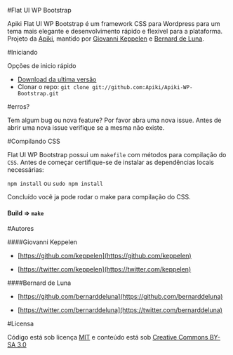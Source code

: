 #Flat UI WP Bootstrap

Apiki Flat UI WP Bootstrap é um framework CSS para Wordpress para um tema mais elegante e desenvolvimento rápido e flexivel para a plataforma. Projeto da [Apiki](https://twitter.com/apikiWordPress), mantido por [Giovanni Keppelen](https://twitter.com/keppelen) e [Bernard de Luna](https://twitter.com/bernarddeluna).


#Iniciando


Opções de inicio rápido

* [Download da ultima versão](https://github.com/Apiki/Apiki-WP-Bootstrap/archive/master.zip)
* Clonar o repo: `git clone git://github.com:Apiki/Apiki-WP-Bootstrap.git`

#erros?

Tem algum bug ou nova feature? 	Por favor abra uma nova issue. Antes de abrir uma nova issue verifique se a mesma não existe.

#Compilando CSS


Flat UI WP Bootstrap possui um `makefile` com métodos para compilação do `CSS`. Antes de começar certifique-se de instalar as dependências locais necessárias:

`npm install` ou `sudo npm install`

Concluído você ja pode rodar o make para compilação do CSS.

#### Build => `make`


#Autores


####Giovanni Keppelen

* [https://github.com/keppelen](https://github.com/keppelen)

* [https://twitter.com/keppelen](https://twitter.com/keppelen)

####Bernard de Luna

* [https://github.com/bernarddeluna](https://github.com/bernarddeluna)

* [https://twitter.com/bernarddeluna](https://twitter.com/bernarddeluna)


#Licensa


Código está sob licença [MIT](http://rem.mit-license.org/) e conteúdo está sob [Creative Commons BY-SA 3.0](http://creativecommons.org/licenses/by-sa/3.0/deed.en_US)